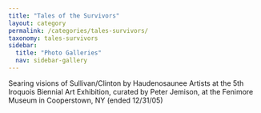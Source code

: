 ```yaml
---
title: "Tales of the Survivors"
layout: category
permalink: /categories/tales-survivors/
taxonomy: tales-survivors
sidebar:
  title: "Photo Galleries"
  nav: sidebar-gallery
---
```

Searing visions of Sullivan/Clinton by Haudenosaunee Artists at the 5th Iroquois Biennial Art Exhibition, curated by Peter Jemison, at the Fenimore Museum in Cooperstown, NY (ended 12/31/05)

